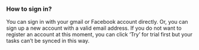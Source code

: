 ### How to sign in?
You can sign in with your gmail or Facebook account directly. Or, you can sign up a new account with a valid email address. If you do not want to register an account at this moment, you can click ‘Try’ for trial first but your tasks can’t be synced in this way.
